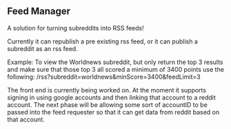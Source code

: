 ## Feed Manager

A solution for turning subreddits into RSS feeds!

Currently it can republish a pre existing rss feed, or it can publish a subreddit as an rss feed. 

Example:
To view the Worldnews subreddit, but only return the top 3 results and make sure that those top 3 all scored a minimum of 3400 points use the following:
  /rss?subreddit=worldnews&minScore=3400&feedLimit=3

The front end is currently being worked on. At the moment it supports signing in using google accounts and then linking that account to a reddit account. The next phase will be allowing some sort of accountID to be passed into the feed requester so that it can get data from reddit based on that account. 



